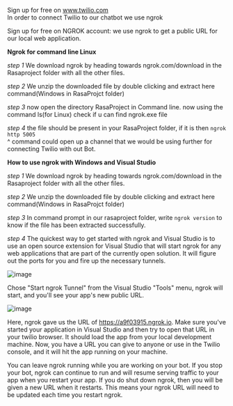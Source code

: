 Sign up for free on www.twilio.com   
In order to connect Twilio to our chatbot we use ngrok

Sign up for free on NGROK account: we use ngrok to get a public URL for our local web application.
 
 **Ngrok for command line Linux**

*step 1* 
We download ngrok by heading towards ngrok.com/download in the Rasaproject folder with all the other files.

*step 2*
We unzip the downloaded file by double clicking and extract here command(Windows in RasaProjct folder)

*step 3*
now open the directory RasaProject in Command line.
now using the command ls(for Linux) check if u can find ngrok.exe file

*step 4*
the file should be present in your RasaProject folder, if it is then
`ngrok http 5005`  
^ command could open up a channel that we would be using further for connecting Twilio with out Bot.

  
**How to use ngrok with Windows and Visual Studio**

*step 1* 
We download ngrok by heading towards ngrok.com/download in the Rasaproject folder with all the other files.

*step 2*
We unzip the downloaded file by double clicking and extract here command(Windows in RasaProjct folder)
   
*step 3*
In command prompt in our rasaproject folder, write 
`ngrok version`
to know if the file has been extracted successfully.

*step 4*
The quickest way to get started with ngrok and Visual Studio is to use an open source extension for Visual Studio that will start ngrok for any web applications that are part of the currently open solution. It will figure out the ports for you and fire up the necessary tunnels.

![image](https://user-images.githubusercontent.com/69692410/128381835-32acf208-d181-4c8d-8e55-6e7a5c594f74.png)

Chose "Start ngrok Tunnel" from the Visual Studio "Tools" menu, ngrok will start, and you'll see your app's new public URL.

![image](https://user-images.githubusercontent.com/69692410/128382014-f28adbd2-94e6-48f3-84e1-04ed362719ab.png)

Here, ngrok gave us the URL of https://a9f03915.ngrok.io. Make sure you've started your application in Visual Studio and then try to open that URL in your twilio browser. It should load the app from your local development machine. Now, you have a URL you can give to anyone or use in the Twilio console, and it will hit the app running on your machine. 

You can leave ngrok running while you are working on your bot. If you stop your bot, ngrok can continue to run and will resume serving traffic to your app when you restart your app. If you do shut down ngrok, then you will be given a new URL when it restarts. This means your ngrok URL will need to be updated each time you restart ngrok.
